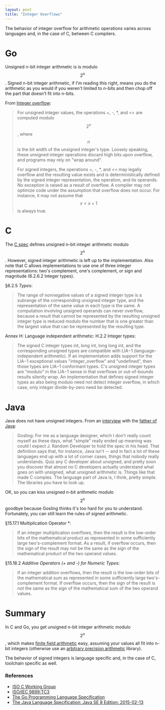 ```yaml
---
layout: post
title: "Integer Overflows"
---
```

The behavior of integer overflow for arithmetic operations varies across languages and, in the case of C,
between C compilers.

# Go
Unsigned n-bit integer arithmetic is is modulo $$2^n$$. Signed n-bit integer arithmetic, if I'm reading this right, means
you do the arithmetic as you would if you weren't limited to n-bits and then chop off the part that doesn't fit into n-bits.

From [Integer overflow](https://golang.org/ref/spec#Integer_overflow):

> For unsigned integer values, the operations +, -, *, and &lt;&lt; are computed modulo $$2^n$$, where $$n$$ is the bit width of the unsigned integer's type. Loosely speaking, these unsigned integer operations discard high bits upon overflow, and programs may rely on "wrap around".
> 
> For signed integers, the operations +, -, *, and &lt;&lt; may legally overflow and the resulting value exists and is deterministically defined by the signed integer representation, the operation, and its operands. No exception is raised as a result of overflow. A compiler may not optimize code under the assumption that overflow does not occur. For instance, it may not assume that $$x < x + 1$$ is always true.

# C
The [C spec](http://www.open-std.org/jtc1/sc22/wg14/www/docs/n1256.pdf) defines unsigned n-bit integer arithmetic modulo $$2^n$$.
However, signed integer arithmetic is left up to the implementation. Also note that C allows implementations to use one of three
integer representations: two's complement, one's complement, or sign and magnitude (6.2.6.2 Integer types).

§6.2.5 *Types*:

> The range of nonnegative values of a signed integer type is a subrange of the corresponding unsigned integer type, and the representation of the same value in each type is the same. A computation involving unsigned operands can never overflow, because a result that cannot be represented by the resulting unsigned integer type is reduced modulo the number that is one greater than the largest value that can be represented by the resulting type.

Annex H: Language independent arithmetic: H.2.2 Integer types:

> The signed C integer types int, long int, long long int, and the corresponding unsigned types are compatible with LIA−1 (language-independent arithmetic). If an implementation adds support for the LIA−1 exceptional values "integer_overflow" and "undefined", then those types are LIA−1 conformant types. C's unsigned integer types are "modulo" in the LIA−1 sense in that overflows or out-of-bounds results silently wrap. An implementation that defines signed integer types as also being modulo need not detect integer overflow, in which case, only integer divide-by-zero need be detected.

# Java

Java does not have unsigned integers. From an [interview](http://www.gotw.ca/publications/c_family_interview.htm) with the
[father of Java](https://en.wikipedia.org/wiki/James_Gosling):

> Gosling: For me as a language designer, which I don't really count myself as these days, what "simple" really ended up meaning was could I expect J. Random Developer to hold the spec in his head. That definition says that, for instance, Java isn't -- and in fact a lot of these languages end up with a lot of corner cases, things that nobody really understands. Quiz any C developer about unsigned, and pretty soon you discover that almost no C developers actually understand what goes on with unsigned, what unsigned arithmetic is. Things like that made C complex. The language part of Java is, I think, pretty simple. The libraries you have to look up.

OK, so you can kiss unsigned n-bit arithmetic modulo $$2^n$$ goodbye because Gosling thinks it's too hard for you to understand. Fortunately,
you can still learn the rules of signed arithmetic.

§15.17.1 Multiplication Operator *:

> If an integer multiplication overflows, then the result is the low-order bits of the
> mathematical product as represented in some sufficiently large two's-complement
> format. As a result, if overflow occurs, then the sign of the result may not be the
> same as the sign of the mathematical product of the two operand values.

§15.18.2 *Additive Operators (+ and -) for Numeric Types*:

> If an integer addition overflows, then the result is the low-order bits of the
> mathematical sum as represented in some sufficiently large two's-complement
> format. If overflow occurs, then the sign of the result is not the same as the sign of
> the mathematical sum of the two operand values.

# Summary
In C and Go, you get unsigned n-bit integer arithmetic modulo $$2^n$$, which makes
[finite field arithmetic](https://en.wikipedia.org/wiki/Finite_field_arithmetic) easy, assuming
your values all fit into n-bit integers (otherwise use an [arbitrary precision arithmetic](https://en.wikipedia.org/wiki/Arbitrary-precision_arithmetic)
library).

The behavior of signed integers is language specific and, in the case of C, toolchain specific as well.

### References
* [ISO C Working Group](http://www.open-std.org/JTC1/SC22/WG14/)
* [ISO/IEC 9899:TC3](http://www.open-std.org/jtc1/sc22/wg14/www/docs/n1256.pdf)
* [The Go Programming Language Specification](https://golang.org/ref/spec)
* [The Java Language Specification: Java SE 8 Edition: 2015-02-13](https://docs.oracle.com/javase/specs/jls/se8/jls8.pdf)

